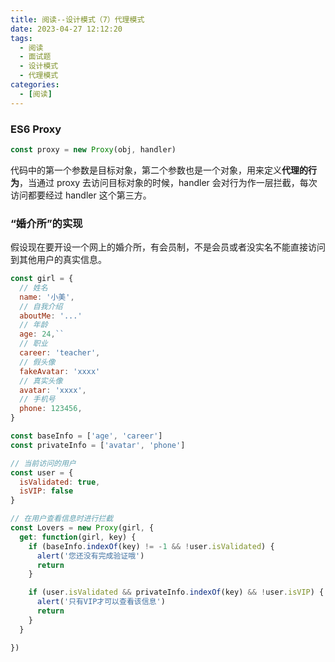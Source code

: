 ```yaml
---
title: 阅读--设计模式（7）代理模式
date: 2023-04-27 12:12:20
tags:
  - 阅读
  - 面试题
  - 设计模式
  - 代理模式
categories:
  - [阅读]
---
```

### ES6 Proxy

```js
const proxy = new Proxy(obj, handler)
```
代码中的第一个参数是目标对象，第二个参数也是一个对象，用来定义**代理的行为**，当通过 proxy 去访问目标对象的时候，handler 会对行为作一层拦截，每次访问都要经过 handler 这个第三方。

### “婚介所”的实现
假设现在要开设一个网上的婚介所，有会员制，不是会员或者没实名不能直接访问到其他用户的真实信息。
```js
const girl = {
  // 姓名
  name: '小美',
  // 自我介绍
  aboutMe: '...'
  // 年龄
  age: 24,``
  // 职业
  career: 'teacher',
  // 假头像
  fakeAvatar: 'xxxx'
  // 真实头像
  avatar: 'xxxx',
  // 手机号
  phone: 123456,
}

const baseInfo = ['age', 'career']
const privateInfo = ['avatar', 'phone']

// 当前访问的用户
const user = {
  isValidated: true,
  isVIP: false
}

// 在用户查看信息时进行拦截
const Lovers = new Proxy(girl, {
  get: function(girl, key) {
    if (baseInfo.indexOf(key) != -1 && !user.isValidated) {
      alert('您还没有完成验证哦')
      return
    }

    if (user.isValidated && privateInfo.indexOf(key) && !user.isVIP) {
      alert('只有VIP才可以查看该信息')
      return
    }
  }

})

```
